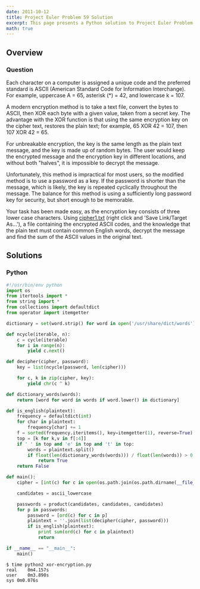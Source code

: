 ```yaml
---
date: 2011-10-12
title: Project Euler Problem 59 Solution
excerpt: This page presents a Python solution to Project Euler Problem 59.
math: true
---
```



## Overview


### Question

<p>Each character on a computer is assigned a unique code and the preferred standard is ASCII (American Standard Code for Information Interchange). For example, uppercase A = 65, asterisk (*) = 42, and lowercase k = 107.</p>
<p>A modern encryption method is to take a text file, convert the bytes to ASCII, then XOR each byte with a given value, taken from a secret key. The advantage with the XOR function is that using the same encryption key on the cipher text, restores the plain text; for example, 65 XOR 42 = 107, then 107 XOR 42 = 65.</p>
<p>For unbreakable encryption, the key is the same length as the plain text message, and the key is made up of random bytes. The user would keep the encrypted message and the encryption key in different locations, and without both "halves", it is impossible to decrypt the message.</p>
<p>Unfortunately, this method is impractical for most users, so the modified method is to use a password as a key. If the password is shorter than the message, which is likely, the key is repeated cyclically throughout the message. The balance for this method is using a sufficiently long password key for security, but short enough to be memorable.</p>
<p>Your task has been made easy, as the encryption key consists of three lower case characters. Using <a href="http://projectuler.net/project/cipher1.txt">cipher1.txt</a> (right click and 'Save Link/Target As...'), a file containing the encrypted ASCII codes, and the knowledge that the plain text must contain common English words, decrypt the message and find the sum of the ASCII values in the original text.</p>






## Solutions

### Python

```python
#!/usr/bin/env python
import os
from itertools import *
from string import *
from collections import defaultdict
from operator import itemgetter

dictionary = set(word.strip() for word in open('/usr/share/dict/words').readlines())

def ncycle(iterable, n):
    c = cycle(iterable)
    for i in range(n):
        yield c.next()

def decipher(cipher, password):
    key = list(ncycle(password, len(cipher)))

    for c, k in zip(cipher, key):
        yield chr(c ^ k)

def dictionary_words(words):
    return [word for word in words if word.lower() in dictionary]

def is_english(plaintext):
    frequency = defaultdict(int)
    for char in plaintext:
        frequency[char] += 1
    f = sorted(frequency.iteritems(), key=itemgetter(1), reverse=True)
    top = [k for k,v in f[:4]]
    if ' ' in top and 'e' in top and 't' in top:
        words = plaintext.split()
        if float(len(dictionary_words(words))) / float(len(words)) > 0.5:
            return True
    return False

def main():
    cipher = [int(c) for c in open(os.path.join(os.path.dirname(__file__), 'cipher1.txt')).read().strip().split(',')]

    candidates = ascii_lowercase

    passwords = product(candidates, candidates, candidates)
    for p in passwords:
        password = [ord(c) for c in p]
        plaintext = ''.join(list(decipher(cipher, password)))
        if is_english(plaintext):
            print sum(ord(c) for c in plaintext)
            return

if __name__ == "__main__":
    main()
```


```
$ time python2 xor-encryption.py
real	0m4.157s
user	0m3.890s
sys	0m0.076s
```


